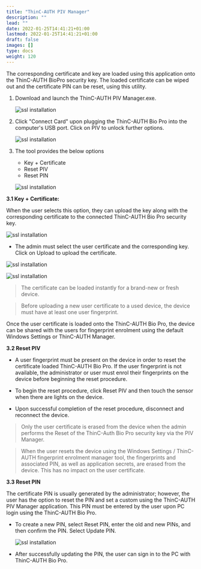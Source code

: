 ```yaml
---
title: "ThinC-AUTH PIV Manager"
description: ""
lead: ""
date: 2022-01-25T14:41:21+01:00
lastmod: 2022-01-25T14:41:21+01:00
draft: false
images: []
type: docs
weight: 120
---
```



The corresponding certificate and key are loaded using this application onto the ThinC-AUTH BioPro security key. The loaded certificate can be wiped out and the certificate PIN can be reset, using this utility.

1. Download and launch the ThinC-AUTH PIV Manager.exe.

    ![ssl installation](images/PIVManager_002.PNG)

2. Click "Connect Card" upon plugging the ThinC-AUTH Bio Pro into the computer's USB port. Click on PIV to unlock further options.

    ![ssl installation](images/PIVManager_003.PNG)

3. The tool provides the below options

    * Key + Certificate
    * Reset PIV
    * Reset PIN

    ![ssl installation](images/PIVManager_004.PNG)

**3.1 Key + Certificate:**

When the user selects this option, they can upload the key along with the corresponding certificate to the connected ThinC-AUTH Bio Pro security key.

![ssl installation](images/PIVManager_005.PNG)

* The admin must select the user certificate and the corresponding key. Click on Upload to upload the certificate.

![ssl installation](images/PIVManager_006.PNG)

![ssl installation](images/PIVManager_008.PNG)

> The certificate can be loaded instantly for a brand-new or fresh device.

> Before uploading a new user certificate to a used device, the device must have at least one user fingerprint.

Once the user certificate is loaded onto the ThinC-AUTH Bio Pro, the device can be shared with the users for fingerprint enrolment using the default Windows Settings or ThinC-AUTH Manager.

**3.2 Reset PIV**

* A user fingerprint must be present on the device in order to reset the certificate loaded ThinC-AUTH Bio Pro. If the user fingerprint is not available, the administrator or user must enrol their fingerprints on the device before beginning the reset procedure.

* To begin the reset procedure, click Reset PIV and then touch the sensor when there are lights on the device.  

* Upon successful completion of the reset procedure, disconnect and reconnect the device.

> Only the user certificate is erased from the device when the admin performs the Reset of the ThinC-Auth Bio Pro security key via the PIV Manager.

> When the user resets the device using the Windows Settings / ThinC-AUTH fingerprint enrolment manager tool, the fingerprints and associated PIN, as well as application secrets, are erased from the device. This has no impact on the user certificate.

**3.3 Reset PIN**

The certificate PIN is usually generated by the administrator; however, the user has the option to reset the PIN and set a custom using the ThinC-AUTH PIV Manager application. This PIN must be entered by the user upon PC login using the ThinC-AUTH Bio Pro.

* To create a new PIN, select Reset PIN, enter the old and new PINs, and then confirm the PIN. Select Update PIN.

    ![ssl installation](images/PIVManager_011.PNG)

* After successfully updating the PIN, the user can sign in to the PC with ThinC-AUTH Bio Pro.